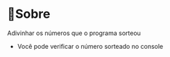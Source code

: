 
<h1> 🔖Sobre  </h1>
<p>Adivinhar os números que o programa sorteou</p>
<ul>
 <li>Você pode verificar o número sorteado no console</li>
</ul>
